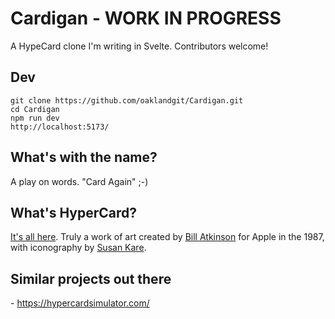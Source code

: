# Cardigan - WORK IN PROGRESS
A HypeCard clone I'm writing in Svelte. Contributors welcome!

## Dev
```
git clone https://github.com/oaklandgit/Cardigan.git
cd Cardigan
npm run dev
http://localhost:5173/
```

## What's with the name?
A play on words. "Card Again" ;-)

## What's HyperCard?
[It's all here](https://en.wikipedia.org/wiki/HyperCard). Truly a work of art created by [Bill Atkinson](https://en.wikipedia.org/wiki/Bill_Atkinson) for Apple in the 1987, with iconography by [Susan Kare](https://en.wikipedia.org/wiki/Susan_Kare).

## Similar projects out there
- https://hypercardsimulator.com/